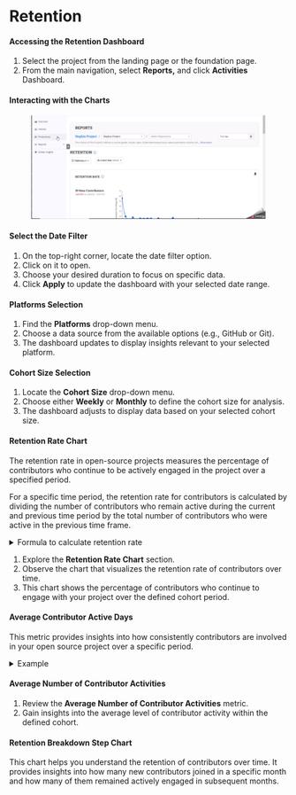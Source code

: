 # Retention

#### Accessing the Retention Dashboard

1. Select the project from the landing page or the foundation page.
2. From the main navigation, select **Reports,** and click **Activities** Dashboard.

#### Interacting with the Charts

<figure><img src="../../../.gitbook/assets/2023-09-08_13h33_21.gif" alt=""><figcaption></figcaption></figure>

#### Select the Date Filter

1. On the top-right corner, locate the date filter option.
2. Click on it to open.
3. Choose your desired duration to focus on specific data.
4. Click **Apply** to update the dashboard with your selected date range.

#### Platforms Selection

1. Find the **Platforms** drop-down menu.
2. Choose a data source from the available options (e.g., GitHub or Git).
3. The dashboard updates to display insights relevant to your selected platform.

#### Cohort Size Selection

1. Locate the **Cohort Size** drop-down menu.
2. Choose either **Weekly** or **Monthly** to define the cohort size for analysis.
3. The dashboard adjusts to display data based on your selected cohort size.

#### Retention Rate Chart

The retention rate in open-source projects measures the percentage of contributors who continue to be actively engaged in the project over a specified period.

For a specific time period, the retention rate for contributors is calculated by dividing the number of contributors who remain active during the current and previous time period by the total number of contributors who were active in the previous time frame.

<details>

<summary>Formula to calculate retention rate</summary>

Here's a simple formula for calculating the contributor retention rate:

`Retention Rate = (Number of contributors active in current period/ Number of contributors active in previous period)*100`

Let's illustrate this with an example:

Suppose you're measuring contributor retention on a monthly basis for an open source project:

* In January, you had 100 contributors actively participating in the project.
* In February, 80 of those contributors remained active.
* To calculate the contributor retention rate for February, use the formula:

R.R = (80/100)\*100 = 80%

So, in this example, the contributor retention rate for February is 80%. This means that 80% of the contributors who were active in January continued to be active in February.

Suppose now out of 80 contributors in Feb, only 50 remained active in March:

&#x20;R.R = (50/80)\*100= 62.5%

</details>

1. Explore the **Retention Rate Chart** section.
2. Observe the chart that visualizes the retention rate of contributors over time.
3. This chart shows the percentage of contributors who continue to engage with your project over the defined cohort period.

#### Average Contributor Active Days

This metric provides insights into how consistently contributors are involved in your open source project over a specific period.



<details>

<summary>Example</summary>

Suppose you want to calculate the **Average Contributor Active Days** for the month of June. You have the following data:

* Contributor A was active for 20 days in June.
* Contributor B was active for 15 days in June.
* Contributor C was active for 10 days in June.

Total days contributed by all active contributors in June = 20+15+10= 45 days.

Total number of active contributors in June  = 3

Now, apply the formula:

Average Contributor Active Days =45/3 = 15 days

</details>

#### Average Number of Contributor Activities

1. Review the **Average Number of Contributor Activities** metric.
2. Gain insights into the average level of contributor activity within the defined cohort.

#### Retention Breakdown Step Chart

This chart helps you understand the retention of contributors over time. It provides insights into how many new contributors joined in a specific month and how many of them remained actively engaged in subsequent months.

